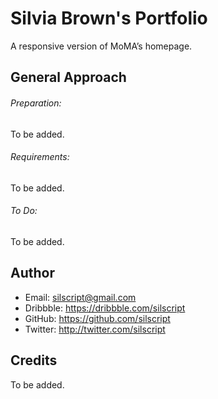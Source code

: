 # Silvia Brown's Portfolio
A responsive version of MoMA’s homepage.

## General Approach
###### Preparation:
To be added.

###### Requirements:
To be added.

###### To Do:
To be added.

## Author
- Email: silscript@gmail.com
- Dribbble: https://dribbble.com/silscript
- GitHub: https://github.com/silscript
- Twitter: http://twitter.com/silscript

## Credits
To be added.
